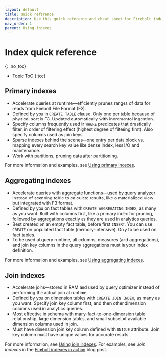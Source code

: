 ```yaml
---
layout: default
title: Quick reference
description: Use this quick reference and cheat sheet for Firebolt indexes to remember index roles and configuration keys.
nav_order: 1
parent: Using indexes
---
```


# Index quick reference
{: .no_toc}

* Topic ToC
{:toc}

## Primary indexes

* Accelerate queries at runtime&mdash;efficiently prunes ranges of data for reads from Firebolt File Format (F3).
* Defined by you in `CREATE TABLE` clause. Only one per table because of physical sort in F3. Updated automatically with incremental ingestion.
* Specify columns frequently used in `WHERE` predicates that drastically filter, in order of filtering effect (highest degree of filtering first). Also specify columns used as join keys.
* Sparse indexes behind the scenes&mdash;one entry per data block vs. mapping every search key value like dense index, less I/O and maintenance.
* Work with partitions, pruning data after partitioning.

For more information and examples, see [Using primary indexes](using-primary-indexes.md).

## Aggregating indexes

* Accelerate queries with aggregate functions&mdash;used by query analyzer instead of scanning table to calculate results, like a materialized view but integrated with F3 format.
* Defined by you on fact tables with `CREATE AGGREGATING INDEX`, as many as you want. Built with columns first, like a primary index for pruning, followed by aggregations exactly as they are used in analytics queries.
* Best created on an empty fact table, before first `INSERT`. You can use `CREATE` on populated fact table (memory-intensive). Only to be used on fact tables.
* To be used at query runtime, all columns, measures (and aggregations), and join key columns in the query aggregations must in your index definition.

For more information and examples, see [Using aggregating indexes](using-aggregating-indexes.md).

## Join indexes

* Accelerate joins&mdash;stored in RAM and used by query optimizer instead of performing the actual join at runtime.
* Defined by you on dimension tables with `CREATE JOIN INDEX`, as many as you want. Specify join key column first, and then other dimension columns used in analytics queries.
* Most effective in schema with many-fact-to-one-dimension table relationship, large dimension tables, and small subset of available dimension columns used in join.
* Must have dimension join key column defined with `UNIQUE` attribute.  Join key column must have unique values for accurate results.

For more information, see [Using join indexes](using-join-indexes.md). For examples, see *Join indexes* in the [Firebolt indexes in action](https://www.firebolt.io/blog/firebolt-indexes-in-action) blog post.
